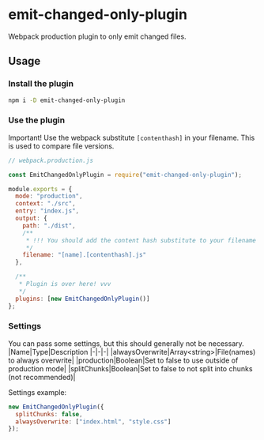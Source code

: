 # emit-changed-only-plugin

Webpack production plugin to only emit changed files.

## Usage

### Install the plugin

```bash
npm i -D emit-changed-only-plugin
```

### Use the plugin

Important! Use the webpack substitute `[contenthash]` in your filename. This is used to compare file versions.

```javascript
// webpack.production.js

const EmitChangedOnlyPlugin = require("emit-changed-only-plugin");

module.exports = {
  mode: "production",
  context: "./src",
  entry: "index.js",
  output: {
    path: "./dist",
    /**
     * !!! You should add the content hash substitute to your filename !!!
     */
    filename: "[name].[contenthash].js"
  },

  /**
   * Plugin is over here! vvv
   */
  plugins: [new EmitChangedOnlyPlugin()]
};
```

### Settings

You can pass some settings, but this should generally not be necessary.
|Name|Type|Description
|-|-|-|
|alwaysOverwrite|Array\<string\>|File(names) to always overwrite|
|production|Boolean|Set to false to use outside of production mode|
|splitChunks|Boolean|Set to false to not split into chunks (not recommended)|

Settings example:

```javascript
new EmitChangedOnlyPlugin({
  splitChunks: false,
  alwaysOverwrite: ["index.html", "style.css"]
});
```
